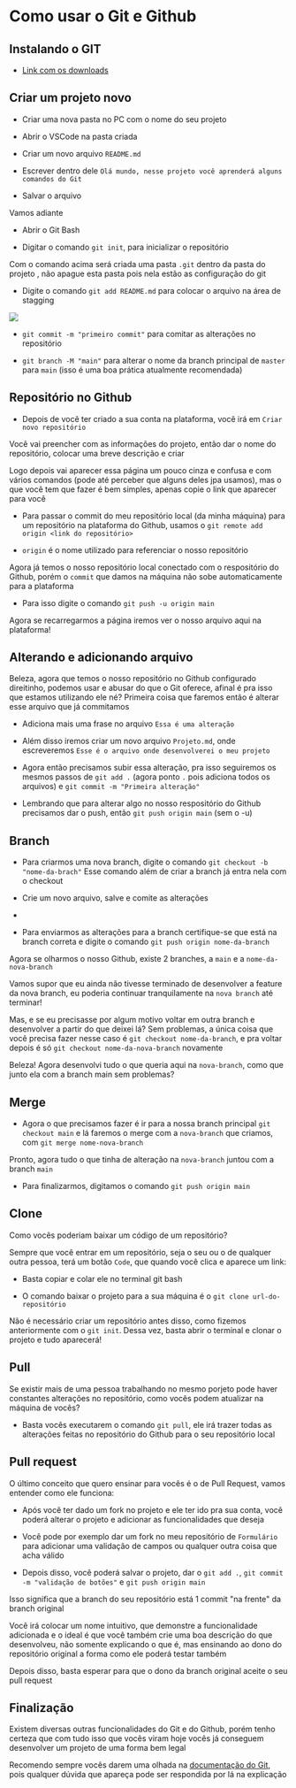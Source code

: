 # Como usar o Git e Github

## Instalando o GIT

* [Link com os downloads](https://git-scm.com/downloads)

## Criar um projeto novo

* Criar uma nova pasta no PC com o nome do seu projeto

* Abrir o VSCode na pasta criada

* Criar um novo arquivo `README.md`

* Escrever dentro dele `Olá mundo, nesse projeto você aprenderá alguns comandos do Git`

* Salvar o arquivo

Vamos adiante

* Abrir o Git Bash

* Digitar o comando `git init`, para inicializar o repositório

Com o comando acima será criada uma pasta `.git` dentro da pasta do projeto , não apague esta pasta pois nela estão as configuração do git

* Digite o comando `git add README.md` para colocar o arquivo na área de stagging 

<img src="https://i1.wp.com/www.markus-gattol.name/misc/mm/si/content/git_git_add.png">

* `git commit -m "primeiro commit"` para comitar as alterações no repositório

* `git branch -M "main"` para alterar o nome da branch principal de `master` para `main` (isso é uma boa prática atualmente recomendada)

## Repositório no Github

* Depois de você ter criado a sua conta na plataforma, você irá em `Criar novo repositório`

Você vai preencher com as informações do projeto, então dar o nome do repositório, colocar uma breve descrição e criar

Logo depois vai aparecer essa página um pouco cinza e confusa e com vários comandos (pode até perceber que alguns deles jpa usamos), mas o que você tem que fazer é bem simples, apenas copie o link que aparecer para você

* Para passar o commit do meu repositório local (da minha máquina) para um repositório na plataforma do Github, usamos o `git remote add origin <link do repositório>`

* `origin` é o nome utilizado para referenciar o nosso repositório

Agora já temos o nosso repositório local conectado com o respositório do Github, porém o `commit` que damos na máquina não sobe automaticamente para a plataforma

* Para isso digite o comando `git push -u origin main`

Agora se recarregarmos a página iremos ver o nosso arquivo aqui na plataforma!

## Alterando e adicionando arquivo

Beleza, agora que temos o nosso repositório no Github configurado direitinho, podemos usar e abusar do que o Git oferece, afinal é pra isso que estamos utilizando ele né?
Primeira coisa que faremos então é alterar esse arquivo que já commitamos

* Adiciona mais uma frase no arquivo `Essa é uma alteração`

* Além disso iremos criar um novo arquivo `Projeto.md`, onde escreveremos `Esse é o arquivo onde desenvolverei o meu projeto`

* Agora então precisamos subir essa alteração, pra isso seguiremos os mesmos passos de `git add .` (agora ponto `.` pois adiciona todos os arquivos) e `git commit -m "Primeira alteração"`

* Lembrando que para alterar algo no nosso respositório do Github precisamos dar o push, então `git push origin main` (sem o -u)

## Branch

* Para criarmos uma nova branch, digite o comando `git checkout -b "nome-da-brach"`
Esse comando além de criar a branch já entra nela com o checkout

* Crie um novo arquivo, salve e comite as alterações
* 
* Para enviarmos as alterações para a branch certifique-se que está na branch correta e digite o comando `git push origin nome-da-branch`

Agora se olharmos o nosso Github, existe 2 branches, a `main` e a `nome-da-nova-branch`


Vamos supor que eu ainda não tivesse terminado de desenvolver a feature da nova branch, eu poderia continuar tranquilamente na `nova branch` até terminar!

Mas, e se eu precisasse por algum motivo voltar em outra branch e desenvolver a partir do que deixei lá? Sem problemas, a única coisa que você precisa fazer nesse caso é `git checkout nome-da-branch`, e pra voltar depois é só `git checkout nome-da-nova-branch` novamente

Beleza! Agora desenvolvi tudo o que queria aqui na `nova-branch`, como que junto ela com a branch main sem problemas?

## Merge

* Agora o que precisamos fazer é ir para a nossa branch principal `git checkout main` e lá faremos o merge com a `nova-branch` que criamos, com `git merge nome-nova-branch`

Pronto, agora tudo o que tinha de alteração na `nova-branch` juntou com a branch `main`

* Para finalizarmos, digitamos o comando `git push origin main`

## Clone

Como vocês poderiam baixar um código de um repositório?

Sempre que você entrar em um repositório, seja o seu ou o de qualquer outra pessoa, terá um botão `Code`, que quando você clica e aparece um link:

* Basta copiar e colar ele no terminal git bash

* O comando baixar o projeto para a sua máquina é o `git clone url-do-repositório`

Não é necessário criar um repositório antes disso, como fizemos anteriormente com o `git init`. Dessa vez, basta abrir o terminal e clonar o projeto e tudo aparecerá!

## Pull

Se existir mais de uma pessoa trabalhando no mesmo porjeto pode haver constantes alterações no repositório, como vocês podem atualizar na máquina de vocês?

* Basta vocês executarem o comando `git pull`, ele irá trazer todas as alterações feitas no repositório do Github para o seu repositório local


## Pull request

O último conceito que quero ensinar para vocês é o de Pull Request, vamos entender como ele funciona:

* Após você ter dado um fork no projeto e ele ter ido pra sua conta, você poderá alterar o projeto e adicionar as funcionalidades que deseja

* Você pode por exemplo dar um fork no meu repositório de `Formulário` para adicionar uma validação de campos ou qualquer outra coisa que acha válido

* Depois disso, você poderá salvar o projeto, dar o `git add .`, `git commit -m "validação de botões"` e `git push origin main`

Isso significa que a branch do seu repositório está 1 commit "na frente" da branch original

Você irá colocar um nome intuitivo, que demonstre a funcionalidade adicionada e o ideal é que você também crie uma boa descrição do que desenvolveu, não somente explicando o que é, mas ensinando ao dono do repositório original a forma como ele poderá testar também

Depois disso, basta esperar para que o dono da branch original aceite o seu pull request

## Finalização

Existem diversas outras funcionalidades do Git e do Github, porém tenho certeza que com tudo isso que vocês viram hoje vocês já conseguem desenvolver um projeto de uma forma bem legal

Recomendo sempre vocês darem uma olhada na [documentação do Git](https://git-scm.com/doc), pois qualquer dúvida que apareça pode ser respondida por lá na explicação
